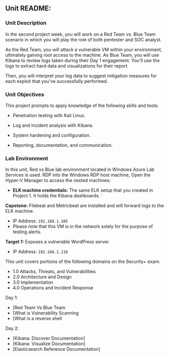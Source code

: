 ## Unit  README: 

### Unit Description

In the second project week, you will work on a Red Team vs. Blue Team scenario in which you will play the role of both pentester and SOC analyst.

As the Red Team, you will attack a vulnerable VM within your environment, ultimately gaining root access to the machine. As Blue Team, you will use Kibana to review logs taken during their Day 1 engagement. You'll use the logs to extract hard data and visualizations for their report.

Then, you will interpret your log data to suggest mitigation measures for each exploit that you've successfully performed.


### Unit Objectives

This project prompts to apply knowledge of the following skills and tools:

- Penetration testing with Kali Linux.

- Log and incident analysis with Kibana.

- System hardening and configuration.

- Reporting, documentation, and communication.

### Lab Environment

In this unit, Red vs Blue lab environment located in Windows Azure Lab Services is used. RDP into the Windows RDP host machine, Open the Hyper-V Manager to access the nested machines:

- **ELK machine credentials:** The same ELK setup that you created in Project 1. It holds the Kibana dashboards.
    `

**Capstone:** Filebeat and Metricbeat are installed and will forward logs to the ELK machine. 
   - IP Address: `192.168.1.105`
   - Please note that this VM is in the network solely for the purpose of testing alerts.

**Target 1:** Exposes a vulnerable WordPress server.
  - IP Address: `192.168.1.110`

This unit covers portions of the following domains on the Security+ exam:

- 1.0 Attacks, Threats, and Vulnerabilities 
- 2.0 Architecture and Design 
- 3.0 Implementation
- 4.0 Operations and Incident Response 


Day 1:

- [Red Team Vs Blue Team
- [What is Vulnerability Scanning
- [What is a reverse shell

Day 2: 

- [Kibana: Discover Documentation]
- [Kibana: Visualize Documentation]
- [Elasticsearch Reference Documentation]


